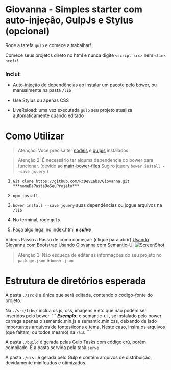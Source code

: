 # Giovanna - Simples starter com auto-injeção, GulpJs e Stylus (opcional)

Rode a tarefa `gulp` e comece a trabalhar!

Comece seus projetos direto no html e nunca digite `<script src>` nem `<link href>`!

### Inclui:

- Auto-injeção de dependências ao instalar um pacote pelo bower, ou manualmente na pasta `/lib`

- Use Stylus ou apenas CSS

- LiveReload: uma vez executada `gulp` seu projeto atualiza automaticamente quando editado


# Como Utilizar

> Atenção: Você precisa ter [nodejs](http://nodejs.org/) e [gulpjs](http://gulpjs.com/) instalados.

> Atenção 2: É necessário ter alguma dependencia do bower para funcionar. (devido ao [main-bower-files](https://github.com/ck86/main-bower-files) Sugiro jquery `bower install --save jquery` )

1. `Git clone https://github.com/RcDevLabs/Giovanna.git ***nomeDaPastaDoSeuProjeto***`

2. `npm install `

3. `bower install --save jquery` suas dependências ou jogue arquivos na `/lib`

4. No terminal, rode `gulp`

5. Faça algo legal no index.html ***e salve***

Vídeos Passo a Passo de como começar: (clique para abrir)
[Usando Giovanna com Bootstrap](https://www.youtube.com/watch?v=HuFE9GzRMGs)
[Usando Giovanna com Semantic-Ui](https://www.youtube.com/watch?v=9RqMNC8enE8)
![ScreenShot](https://i.ytimg.com/vi_webp/9RqMNC8enE8/maxresdefault.webp)


> Atenção 3: Não esqueça de editar as informações do seu projeto no `package.json` e `bower.json`


# Estrutura de diretórios esperada

A pasta `./src` é a única que será editada, contendo o código-fonte do projeto.

Na `./src/libs/` inclua os js, css, imagens e etc que não podem ser inseridos pelo bower. ``` ***Exemplo:*** o semantic-ui , se instalado pelo bower carrega apenas o semantic.min.js e semantic.min.css, deixando de lado importantes arquivos de fontes/icons e tema. Neste caso, insira os arquivos (que faltam, ou todos mesmo) na `/lib` ``´

A pasta `./build` é gerada pelas Gulp Tasks com código crú, porém compilado. É a pasta servida pela task `serve`

A pasta `./dist` é gerada pelo Gulp e contém arquivos de distribuição, devidamente minifcados e otimizados.


